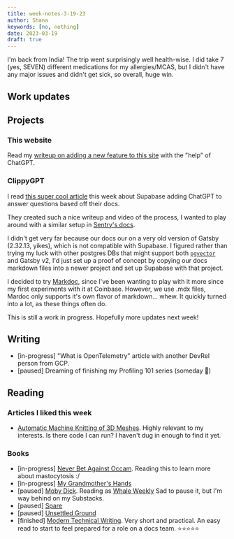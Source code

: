 ```yaml
---
title: week-notes-3-19-23
author: Shana
keywords: [no, nothing]
date: 2023-03-19
draft: true
---
```


I'm back from India! The trip went surprisingly well health-wise. I did take 7 (yes, SEVEN) different medications for my allergies/MCAS, but I didn't have any major issues and didn't get sick, so overall, huge win.

## Work updates

## Projects



### This website

Read my [writeup on adding a new feature to this site](https://shana.codes/posts/chatgpt-site-improvements.html) with the "help" of ChatGPT.

### ClippyGPT

I read [this super cool article](https://supabase.com/blog/chatgpt-supabase-docs) this week about Supabase adding ChatGPT to answer questions based off their docs.

They created such a nice writeup and video of the process, I wanted to play around with a similar setup in [Sentry's docs](https://docs.sentry.io/).

I didn't get very far because our docs our on a very old version of Gatsby (2.32.13, yikes), which is not compatible with Supabase. I figured rather than trying my luck with other postgres DBs that might support both [`pgvector`](https://github.com/pgvector/pgvector) and Gatsby v2, I'd just set up a proof of concept by copying our docs markdown files into a newer project and set up Supabase with that project.

I decided to try [Markdoc](https://markdoc.dev/), since I've been wanting to play with it more since my first experiments with it at Coinbase. However, we use .mdx files, Mardoc only supports it's own flavor of markdown... whew. It quickly turned into a lot, as these things often do.

This is still a work in progress. Hopefully more updates next week!

## Writing

- [in-progress] "What is OpenTelemetry" article with another DevRel person from GCP.
- [paused] Dreaming of finishing my Profiling 101 series (someday 💭)

## Reading

### Articles I liked this week

- [Automatic Machine Knitting of 3D Meshes](https://textiles-lab.github.io/publications/2018-autoknit/). Highly relevant to my interests. Is there code I can run? I haven't dug in enough to find it yet.

### Books

- [in-progress] [Never Bet Against Occam](https://openlibrary.org/works/OL20811242W/Never_Bet_Against_Occam). Reading this to learn more about mastocytosis :/
- [in-progress] [My Grandmother's Hands](https://openlibrary.org/works/OL19718843W/My_grandmother%27s_hands?edition=ia%3Amygrandmothersha0000mena)
- [paused] [Moby Dick](https://openlibrary.org/works/OL21501229W/Moby_Dick?edition=ia%3Amobydick0000melv_c9t5). Reading as [Whale Weekly](https://whaleweekly.substack.com/about) Sad to pause it, but I'm way behind on my Substacks.
- [paused] [Spare](https://openlibrary.org/works/OL29240850W/Spare)
- [paused] [Unsettled Ground](https://openlibrary.org/works/OL25758323W/Unsettled_Ground)
- [finished] [Modern Technical Writing](https://openlibrary.org/works/OL27309148W/Modern_Technical_Writing). Very short and practical. An easy read to start to feel prepared for a role on a docs team. ⭐️⭐️⭐️⭐️⭐️


